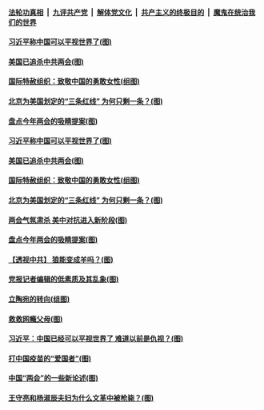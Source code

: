 

####  [法轮功真相](../../../../basic/blob/master/README.md?t=03110701) &nbsp;|&nbsp; [九评共产党](../../../../9ping.md/blob/master/README.md?t=03110701) &nbsp;|&nbsp; [解体党文化](../../../../jtdwh.md/blob/master/README.md?t=03110701)  &nbsp;|&nbsp; [共产主义的终极目的](../../../../gczydzjmd.md/blob/master/README.md?t=03110701) &nbsp;|&nbsp; [魔鬼在统治我们的世界](../../../../mgztzwmdsj.md/blob/master/README.md?t=03110701) 

#### [习近平称中国可以平视世界了(图)](../pages/p4/965040.md?t=03110701) 


#### [美国已追杀中共两会(图)](../pages/p4/965048.md?t=03110701) 

#### [国际特赦组织：致敬中国的勇敢女性(组图)](../pages/p4/965047.md?t=03110701) 

#### [北京为美国划定的“三条红线” 为何只剩一条？(图)](../pages/p4/965051.md?t=03110701) 

#### [盘点今年两会的吸睛提案(图)](../pages/p4/965049.md?t=03110701) 


#### [习近平称中国可以平视世界了(图)](../pages/p4/965040.md?t=03110701) 


#### [美国已追杀中共两会(图)](../pages/p4/965048.md?t=03110701) 

#### [国际特赦组织：致敬中国的勇敢女性(组图)](../pages/p4/965047.md?t=03110701) 

#### [北京为美国划定的“三条红线” 为何只剩一条？(图)](../pages/p4/965051.md?t=03110701) 

#### [两会气氛肃杀 美中对抗进入新阶段(图)](../pages/p4/965043.md?t=03110701) 

#### [盘点今年两会的吸睛提案(图)](../pages/p4/965049.md?t=03110701) 

#### [【透视中共】 狼能变成羊吗？(图)](../pages/p4/965038.md?t=03110701) 



#### [党报记者编辑的低素质及其乱象(图)](../pages/p4/964961.md?t=03110701) 

#### [立陶宛的转向(组图)](../pages/p4/964947.md?t=03110701) 

#### [救救网瘾父母(图)](../pages/p4/964944.md?t=03110701) 

#### [习近平：中国已经可以平视世界了 难道以前是仇视？(图)](../pages/p4/964936.md?t=03110701) 

#### [打中国疫苗的“爱国者”(图)](../pages/p4/964934.md?t=03110701) 

#### [中国“两会”的一些新论述(图)](../pages/p4/964932.md?t=03110701) 



#### [王守亮和杨淑辰夫妇为什么文革中被枪毙？(图)](../pages/p4/964821.md?t=03110701) 

